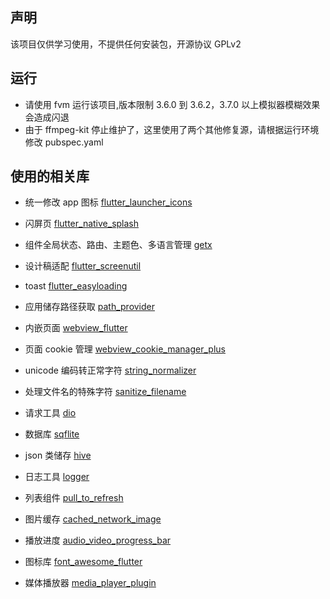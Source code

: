 ## 声明

该项目仅供学习使用，不提供任何安装包，开源协议 GPLv2

## 运行

- 请使用 fvm 运行该项目,版本限制 3.6.0 到 3.6.2，3.7.0 以上模拟器模糊效果会造成闪退
- 由于 ffmpeg-kit 停止维护了，这里使用了两个其他修复源，请根据运行环境修改 pubspec.yaml

## 使用的相关库

- 统一修改 app 图标 [flutter_launcher_icons](https://pub.dev/packages/flutter_launcher_icons)

- 闪屏页 [flutter_native_splash](https://pub-web.flutter-io.cn/packages/flutter_native_splash)

- 组件全局状态、路由、主题色、多语言管理 [getx](https://pub-web.flutter-io.cn/packages/get)

- 设计稿适配 [flutter_screenutil](https://pub-web.flutter-io.cn/packages/flutter_screenutil)

- toast [flutter_easyloading ](https://pub-web.flutter-io.cn/packages/flutter_easyloading)

- 应用储存路径获取 [path_provider](https://pub-web.flutter-io.cn/packages/path_provider)

- 内嵌页面 [webview_flutter](https://pub-web.flutter-io.cn/packages/webview_flutter)

- 页面 cookie 管理 [webview_cookie_manager_plus](https://pub-web.flutter-io.cn/packages/webview_cookie_manager_plus)

- unicode 编码转正常字符 [string_normalizer](https://pub-web.flutter-io.cn/packages/string_normalizer)

- 处理文件名的特殊字符 [sanitize_filename](https://pub-web.flutter-io.cn/packages/sanitize_filename)

- 请求工具 [dio](https://pub-web.flutter-io.cn/packages/dio)

- 数据库 [sqflite](https://pub-web.flutter-io.cn/packages/sqflite)

- json 类储存 [hive](https://pub-web.flutter-io.cn/packages/hive)

- 日志工具 [logger](https://pub-web.flutter-io.cn/packages/logger)

- 列表组件 [pull_to_refresh](https://pub-web.flutter-io.cn/packages/pull_to_refresh)

- 图片缓存 [cached_network_image](https://pub-web.flutter-io.cn/packages/cached_network_image)

- 播放进度 [audio_video_progress_bar](https://pub-web.flutter-io.cn/packages/audio_video_progress_bar)

- 图标库 [font_awesome_flutter](https://pub-web.flutter-io.cn/packages/font_awesome_flutter)

- 媒体播放器 [media_player_plugin](https://pub-web.flutter-io.cn/packages/media_player_plugin)
